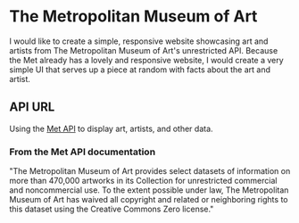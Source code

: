 # The Metropolitan Museum of Art

I would like to create a simple, responsive website showcasing art and artists from The Metropolitan Museum of Art's unrestricted API. Because the Met already has a lovely and responsive website, I would create a very simple UI that serves up a piece at random with facts about the art and artist.  

## API URL

Using the [Met API](https://metmuseum.github.io/) to display art, artists, and other data.

### From the Met API documentation

"The Metropolitan Museum of Art provides select datasets of information on more than 470,000 artworks in its Collection for unrestricted commercial and noncommercial use. To the extent possible under law, The Metropolitan Museum of Art has waived all copyright and related or neighboring rights to this dataset using the Creative Commons Zero license."
